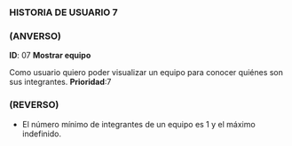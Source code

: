 ### HISTORIA DE USUARIO 7

### (ANVERSO)

**ID**: 07 **Mostrar equipo**

>
Como usuario quiero poder visualizar un equipo para conocer quiénes son sus integrantes. **Prioridad**:7

### (REVERSO)

>
* El número mínimo de integrantes de un equipo es 1 y el máximo indefinido.
